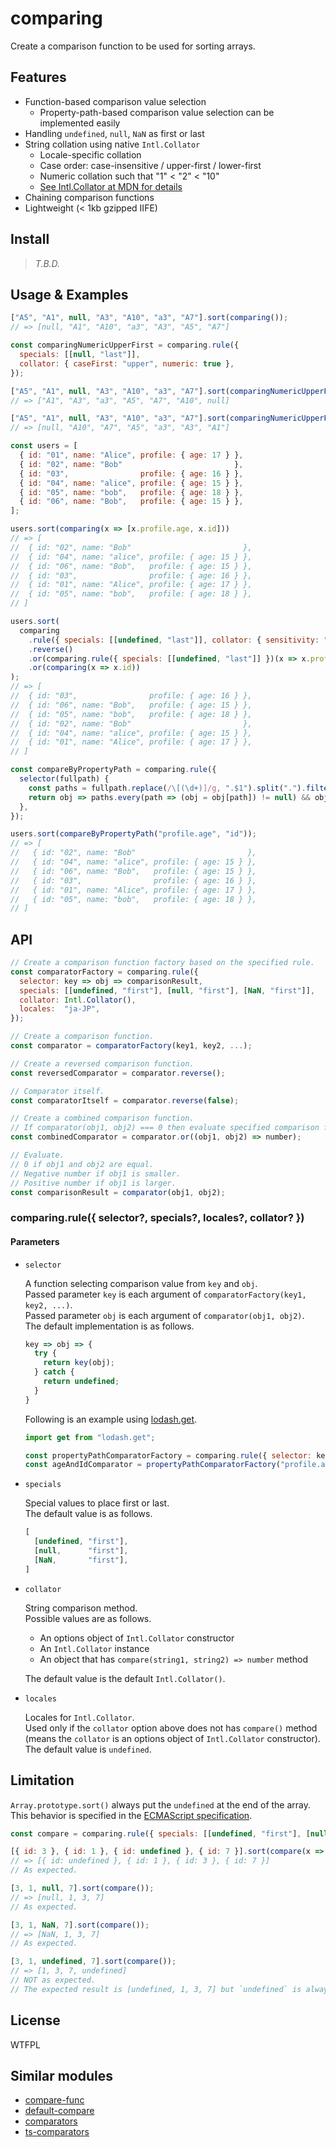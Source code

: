 # comparing

Create a comparison function to be used for sorting arrays.


## Features

* Function-based comparison value selection
  * Property-path-based comparison value selection can be implemented easily
* Handling `undefined`, `null`, `NaN` as first or last
* String collation using native `Intl.Collator`
  * Locale-specific collation
  * Case order: case-insensitive / upper-first / lower-first
  * Numeric collation such that "1" < "2" < "10"
  * [See Intl.Collator at MDN for details](https://developer.mozilla.org/docs/Web/JavaScript/Reference/Global_Objects/Collator)
* Chaining comparison functions
* Lightweight (< 1kb gzipped IIFE)

## Install

> _T.B.D._

<!-- ### via npm

```bash
$ npm install comparing
```

```javascript
import comparing from "comparing";
// const comparing = require("comparing");

[].sort(comparing())
```

### via CDN

```html
<script src="https://cdn.jsdelivr.net/npm/comparing@0.1.0"></script>
<script>
  [].sort(comparing())
</script>
``` -->


## Usage & Examples

```javascript
["A5", "A1", null, "A3", "A10", "a3", "A7"].sort(comparing());
// => [null, "A1", "A10", "a3", "A3", "A5", "A7"]
```

```javascript
const comparingNumericUpperFirst = comparing.rule({
  specials: [[null, "last"]],
  collator: { caseFirst: "upper", numeric: true },
});

["A5", "A1", null, "A3", "A10", "a3", "A7"].sort(comparingNumericUpperFirst());
// => ["A1", "A3", "a3", "A5", "A7", "A10", null]

["A5", "A1", null, "A3", "A10", "a3", "A7"].sort(comparingNumericUpperFirst().reverse());
// => [null, "A10", "A7", "A5", "a3", "A3", "A1"]
```

```javascript
const users = [
  { id: "01", name: "Alice", profile: { age: 17 } },
  { id: "02", name: "Bob"                         },
  { id: "03",                profile: { age: 16 } },
  { id: "04", name: "alice", profile: { age: 15 } },
  { id: "05", name: "bob",   profile: { age: 18 } },
  { id: "06", name: "Bob",   profile: { age: 15 } },
];

users.sort(comparing(x => [x.profile.age, x.id]))
// => [
//  { id: "02", name: "Bob"                         },
//  { id: "04", name: "alice", profile: { age: 15 } },
//  { id: "06", name: "Bob",   profile: { age: 15 } },
//  { id: "03",                profile: { age: 16 } },
//  { id: "01", name: "Alice", profile: { age: 17 } },
//  { id: "05", name: "bob",   profile: { age: 18 } },
// ]

users.sort(
  comparing
    .rule({ specials: [[undefined, "last"]], collator: { sensitivity: "base" } })(x => x.name)
    .reverse()
    .or(comparing.rule({ specials: [[undefined, "last"]] })(x => x.profile.age))
    .or(comparing(x => x.id))
);
// => [
//  { id: "03",                profile: { age: 16 } },
//  { id: "06", name: "Bob",   profile: { age: 15 } },
//  { id: "05", name: "bob",   profile: { age: 18 } },
//  { id: "02", name: "Bob"                         },
//  { id: "04", name: "alice", profile: { age: 15 } },
//  { id: "01", name: "Alice", profile: { age: 17 } },
// ]
```

```javascript
const compareByPropertyPath = comparing.rule({
  selector(fullpath) {
    const paths = fullpath.replace(/\[(\d+)]/g, ".$1").split(".").filter(Boolean);
    return obj => paths.every(path => (obj = obj[path]) != null) && obj;
  },
});

users.sort(compareByPropertyPath("profile.age", "id"));
// => [
//   { id: "02", name: "Bob"                         },
//   { id: "04", name: "alice", profile: { age: 15 } },
//   { id: "06", name: "Bob",   profile: { age: 15 } },
//   { id: "03",                profile: { age: 16 } },
//   { id: "01", name: "Alice", profile: { age: 17 } },
//   { id: "05", name: "bob",   profile: { age: 18 } },
// ]
```


## API

```javascript
// Create a comparison function factory based on the specified rule.
const comparatorFactory = comparing.rule({
  selector: key => obj => comparisonResult,
  specials: [[undefined, "first"], [null, "first"], [NaN, "first"]],
  collator: Intl.Collator(),
  locales:  "ja-JP",
});

// Create a comparison function.
const comparator = comparatorFactory(key1, key2, ...);

// Create a reversed comparison function.
const reversedComparator = comparator.reverse();

// Comparator itself.
const comparatorItself = comparator.reverse(false);

// Create a combined comparison function.
// If comparator(obj1, obj2) === 0 then evaluate specified comparison function.
const combinedComparator = comparator.or((obj1, obj2) => number);

// Evaluate.
// 0 if obj1 and obj2 are equal.
// Negative number if obj1 is smaller.
// Positive number if obj1 is larger.
const comparisonResult = comparator(obj1, obj2);
```

### comparing.rule({ selector?, specials?, locales?, collator? })

#### Parameters

* `selector`

  A function selecting comparison value from `key` and `obj`.  
  Passed parameter `key` is each argument of `comparatorFactory(key1, key2, ...)`.  
  Passed parameter `obj` is each argument of `comparator(obj1, obj2)`.  
  The default implementation is as follows.

  ```javascript
  key => obj => {
    try {
      return key(obj);
    } catch {
      return undefined;
    }
  }
  ```

  Following is an example using [lodash.get](https://www.npmjs.com/package/lodash.get).

  ```javascript
  import get from "lodash.get";

  const propertyPathComparatorFactory = comparing.rule({ selector: key => obj => get(obj, key) });
  const ageAndIdComparator = propertyPathComparatorFactory("profile.age", "id");
  ```

* `specials`

  Special values to place first or last.  
  The default value is as follows.

  ```javascript
  [
    [undefined, "first"],
    [null,      "first"],
    [NaN,       "first"],
  ]
  ```

* `collator`

  String comparison method.  
  Possible values are as follows.

  * An options object of `Intl.Collator` constructor
  * An `Intl.Collator` instance
  * An object that has `compare(string1, string2) => number` method

  The default value is the default `Intl.Collator()`.

* `locales`

  Locales for `Intl.Collator`.  
  Used only if the `collator` option above does not has `compare()` method (means the `collator` is an options object of `Intl.Collator` constructor).  
  The default value is `undefined`.


## Limitation

`Array.prototype.sort()` always put the `undefined` at the end of the array.  
This behavior is specified in the [ECMAScript specification](http://www.ecma-international.org/ecma-262/5.1/#sec-15.4.4.11).

```javascript
const compare = comparing.rule({ specials: [[undefined, "first"], [null, "first"], [NaN, "first"]] });

[{ id: 3 }, { id: 1 }, { id: undefined }, { id: 7 }].sort(compare(x => x.id));
// => [{ id: undefined }, { id: 1 }, { id: 3 }, { id: 7 }]
// As expected.

[3, 1, null, 7].sort(compare());
// => [null, 1, 3, 7]
// As expected.

[3, 1, NaN, 7].sort(compare());
// => [NaN, 1, 3, 7]
// As expected.

[3, 1, undefined, 7].sort(compare());
// => [1, 3, 7, undefined]
// NOT as expected.
// The expected result is [undefined, 1, 3, 7] but `undefined` is always placed at the end...
```


## License

WTFPL


## Similar modules

* [compare-func](https://www.npmjs.com/package/compare-func)
* [default-compare](https://www.npmjs.com/package/default-compare)
* [comparators](https://www.npmjs.com/package/comparators)
* [ts-comparators](https://www.npmjs.com/package/ts-comparators)
